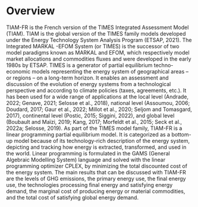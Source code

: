 # Overview

TIAM-FR is the French version of the TIMES Integrated Assessment Model (TIAM). TIAM is the global version of the TIMES family models developed under the Energy Technology System Analysis Program (ETSAP, 2021). The Integrated MARKAL -EFOM  System (or TIMES) is the successor of two model paradigms known as MARKAL and EFOM, which respectively model market allocations and commodities fluxes and were developed in the early 1980s by ETSAP. TIMES is a generator of partial equilibrium techno-economic models representing the energy system of geographical areas – or regions – on a long-term horizon. It enables an assessment and discussion of the evolution of energy systems from a technological perspective and according to climate policies (taxes, agreements, etc.). It has been used for a wide range of applications at the local level (Andrade, 2022; Genave, 2021; Selosse et al., 2018), national level (Assoumou, 2006; Doudard, 2017; Gaur et al., 2022; Millot et al., 2020; Seljom and Tomasgard, 2017), continental level (Postic, 2015; Siggini, 2022), and global level (Boubault and Maïzi, 2019; Kang, 2017; Morfeldt et al., 2015; Seck et al., 2022a; Selosse, 2019).
As part of the TIMES model family, TIAM-FR is a linear programming partial equilibrium model. It is categorized as a bottom-up model because of its technology-rich description of the energy system, depicting and tracking how energy is extracted, transformed, and used in the world. Linear programming is formulated in the GAMS (General Algebraic Modelling System) language and solved with the linear programming optimizer CPLEX, by minimizing the total discounted cost of the energy system. The main results that can be discussed with TIAM-FR are the levels of GHG emissions, the primary energy use, the final energy use, the technologies processing final energy and satisfying energy demand, the marginal cost of producing energy or material commodities, and the total cost of satisfying global energy demand. 
